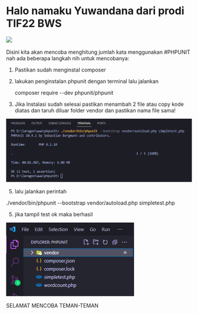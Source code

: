# Halo namaku Yuwandana dari prodi TIF22 BWS

![](https://media.tenor.com/SD18fSwSsRgAAAAC/cute-anime.gif)


Disini kita akan mencoba menghitung jumlah kata menggunakan #PHPUNIT
nah ada beberapa langkah nih untuk mencobanya:

1. Pastikan sudah menginstal composer
2. lakukan penginstalan phpunit dengan terminal lalu jalankan  

   composer require --dev phpunit/phpunit

3. Jika Instalasi sudah selesai pastikan menambah 2 file atau copy kode diatas dan taruh diluar folder vendor dan pastikan nama file sama!

![](img/1.png)
   
5. lalu jalankan perintah

./vendor/bin/phpunit --bootstrap vendor/autoload.php simpletest.php

5. jika tampil test ok maka berhasil

![](img/2.png)

SELAMAT MENCOBA TEMAN-TEMAN
